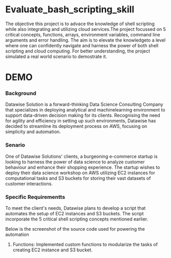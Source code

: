 # Evaluate_bash_scripting_skill

The objective this project is to advace the knowledge of shell scripting while also integrating and utilizing cloud services.The project focussed on 5 critical concepts, functions, arrays, environment variables, command line arguments and error handling. The aim is to elevate the knowledgeto a level where one can confidently navigate and harness the power of both shell scripting and cloud computing. For better understanding, the project simulated a real world scenario to demostrate it.

# DEMO 

### Background 
Datawise Solution is a forward-thinking Data Science Consulting Company that specializes in deploying analytical and machinelearning environment to support data-driven decision making for its clients. Recognising the need for agility and efficiency in setting up such environments, Datawise has decided to streamline its deployment process on AWS, focusing on simplicity and automation.


### Senario 
One of Datawise Solutions' clients, a burgeoning e-commerce startup is looking to harness the power of data science to analyze customer behaviour and enhance their shopping experience. The startup wishes to deploy their data science workshop on AWS utilizing EC2 instances for computational tasks and S3 buckets for storing their vast datasets of customer interactions.

### Specific Requirementts
To meet the client's needs, Datawise plans to develop a script that automates the setup of EC2 instances and S3 buckets. The script incorporate the 5 critical shell scripting concepts mentioned earlier.

Below is the screenshot of the source code used for powering the automation
[](./Images/one.png)

[](./Images/two.png)

[](./Images/three.png)

[](./Images/four.png)

[](/Images/five.png)


1. Functions: Implemented custom functions to modularize the tasks of creating EC2 instance and S3 bucket.
[](./Images/two.png)

[](./Images/three.png)

[](./Images/four.png)

[](./Images/five.png)

